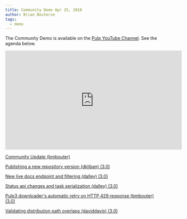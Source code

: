```yaml
---
title: Community Demo Apr 25, 2018
author: Brian Bouterse
tags:
  - demo
---
```

The Community Demo is available on the [Pulp YouTube Channel](https://www.youtube.com/PulpProject). See the agenda below.

<iframe width="560" height="315" src="https://www.youtube.com/embed/4uV0s_yF2TA" frameborder="0" allowfullscreen></iframe>

[Community Update (bmbouter)](http://www.youtube.com/watch?v=4uV0s_yF2TA&t=0m30s)

[Publishing a new repository version (dkliban) (3.0)](http://www.youtube.com/watch?v=4uV0s_yF2TA&t=6m14s)

[New live docs endpoint and filtering (dalley) (3.0)](http://www.youtube.com/watch?v=4uV0s_yF2TA&t=8m19s)

[Status api changes and task serialization (dalley) (3.0)](http://www.youtube.com/watch?v=4uV0s_yF2TA&t=13m53s)

[Pulp3 downloader's automatic retry on HTTP 429 response (bmbouter) (3.0)](http://www.youtube.com/watch?v=4uV0s_yF2TA&t=19m38s)

[Validating distribution path overlaps (daviddavis) (3.0)](http://www.youtube.com/watch?v=4uV0s_yF2TA&t=23m10s)
